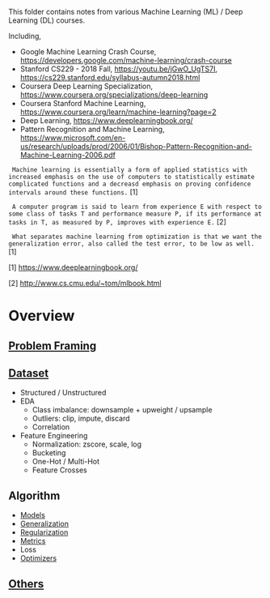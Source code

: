 This folder contains notes from various Machine Learning (ML) / Deep Learning (DL) courses.

Including,

-   Google Machine Learning Crash Course, https://developers.google.com/machine-learning/crash-course
-   Stanford CS229 - 2018 Fall, https://youtu.be/jGwO_UgTS7I, https://cs229.stanford.edu/syllabus-autumn2018.html
-   Coursera Deep Learning Specialization, https://www.coursera.org/specializations/deep-learning
-   Coursera Stanford Machine Learning, https://www.coursera.org/learn/machine-learning?page=2
-   Deep Learning, https://www.deeplearningbook.org/
-   Pattern Recognition and Machine Learning, https://www.microsoft.com/en-us/research/uploads/prod/2006/01/Bishop-Pattern-Recognition-and-Machine-Learning-2006.pdf
<!--- -   Machine Learning A Probabilistic Perspective, https://probml.github.io/pml-book/book0.html --->

` Machine learning is essentially a form of applied statistics with increased emphasis on the use of computers to statistically estimate complicated functions and a decreasd emphasis on proving confidence intervals around these functions.` [1]

` A computer program is said to learn from experience E with respect to some class of tasks T and performance measure P, if its performance at tasks in T, as measured by P, improves with experience E.` [2]

` What separates machine learning from optimization is that we want the generalization error, also called the test error, to be low as well.` [1]

[1] https://www.deeplearningbook.org/

[2] http://www.cs.cmu.edu/~tom/mlbook.html

# Overview

## [Problem Framing](./Problem.md)
## [Dataset](./Data.md)
- Structured / Unstructured
- EDA
  - Class imbalance: downsample + upweight / upsample
  - Outliers: clip, impute, discard
  - Correlation
- Feature Engineering
  - Normalization: zscore, scale, log
  - Bucketing
  - One-Hot / Multi-Hot
  - Feature Crosses
## Algorithm
-   [Models](./Models.md)
-   [Generalization](./Generalization.md)
-   [Regularization](./Regularization.md)
-   [Metrics](./Metrics.md)
-   Loss
-   [Optimizers](./Optimizers.md)
## [Others](./Others.md)
